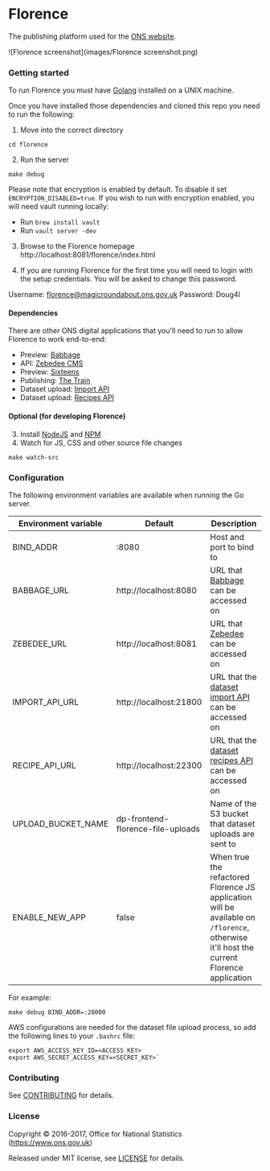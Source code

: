 Florence
================

The publishing platform used for the [ONS website](https://www.ons.gov.uk).

![Florence screenshot](images/Florence screenshot.png)

### Getting started

To run Florence you must have [Golang](https://golang.org/) installed on a UNIX machine.

Once you have installed those dependencies and cloned this repo you need to run the following:

1. Move into the correct directory
```
cd florence
```
2. Run the server
```
make debug
```

Please note that encryption is enabled by default. To disable it set `ENCRYPTION_DISABLED=true`. If you wish to run with encryption
enabled, you will need vault running locally:

- Run `brew install vault`
- Run `vault server -dev`

3. Browse to the Florence homepage http://localhost:8081/florence/index.html

4. If you are running Florence for the first time you will need to login with the setup credentials. You will be asked to change this password.

Username: florence@magicroundabout.ons.gov.uk
Password: Doug4l

#### Dependencies

There are other ONS digital applications that you'll need to run to allow Florence to work end-to-end:

- Preview: [Babbage](https://github.com/ONSdigital/babbage)
- API: [Zebedee CMS](https://github.com/ONSdigital/zebedee)
- Preview: [Sixteens](https://github.com/ONSdigital/sixteens)
- Publishing: [The Train](https://github.com/ONSdigital/sixteens)
- Dataset upload: [Import API](https://github.com/ONSdigital/dp-import-api)
- Dataset upload: [Recipes API](https://github.com/ONSdigital/dp-recipe-api)

#### Optional (for developing Florence)

3. Install [NodeJS](https://nodejs.org/en/) and [NPM](https://www.npmjs.com/)
4. Watch for JS, CSS and other source file changes
```
make watch-src
```

### Configuration

The following environment variables are available when running the Go server.

| Environment variable | Default                           | Description                                                                                                                              |
|----------------------|-----------------------------------|------------------------------------------------------------------------------------------------------------------------------------------|
| BIND_ADDR            | :8080                             | Host and port to bind to                                                                                                                 |
| BABBAGE_URL          | http://localhost:8080             | URL that [Babbage](https://github.com/ONSdigital/babbage) can be accessed on                                                                                                      |
| ZEBEDEE_URL          | http://localhost:8081             | URL that [Zebedee](https://github.com/ONSdigital/zebedee) can be accessed on                                                                                                      |
| IMPORT_API_URL       | http://localhost:21800            | URL that the [dataset import API](https://github.com/ONSdigital/dp-import-api) can be accessed on                                                                                       |
| RECIPE_API_URL       | http://localhost:22300            | URL that the [dataset recipes API](https://github.com/ONSdigital/dp-recipe-api) can be accessed on                                                                                      |
| UPLOAD_BUCKET_NAME   | dp-frontend-florence-file-uploads | Name of the S3 bucket that dataset uploads are sent to                                                                                      |
| ENABLE_NEW_APP       | false                             | When true the refactored Florence JS application will be available on `/florence`, otherwise it'll host the current Florence application |

For example:
```
make debug BIND_ADDR=:20000
```

AWS configurations are needed for the dataset file upload process, so add the following lines to your `.bashrc` file:
```
export AWS_ACCESS_KEY_ID=<ACCESS_KEY>
export AWS_SECRET_ACCESS_KEY=<SECRET_KEY>`
```

### Contributing

See [CONTRIBUTING](CONTRIBUTING.md) for details.

### License

Copyright © 2016-2017, Office for National Statistics (https://www.ons.gov.uk)

Released under MIT license, see [LICENSE](LICENSE.md) for details.
